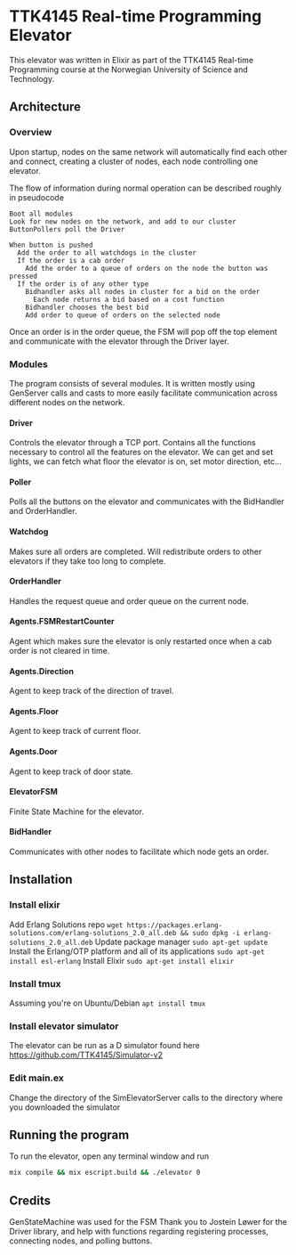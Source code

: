 # TTK4145 Real-time Programming Elevator
This elevator was written in Elixir as part of the TTK4145 Real-time Programming course at the Norwegian University of Science and Technology.

## Architecture
### Overview
Upon startup, nodes on the same network will automatically find each other and connect, creating a cluster of nodes, each node controlling one elevator.

The flow of information during normal operation can be described roughly in pseudocode 

```
Boot all modules
Look for new nodes on the network, and add to our cluster
ButtonPollers poll the Driver

When button is pushed
  Add the order to all watchdogs in the cluster
  If the order is a cab order
    Add the order to a queue of orders on the node the button was pressed
  If the order is of any other type
    Bidhandler asks all nodes in cluster for a bid on the order
      Each node returns a bid based on a cost function
    Bidhandler chooses the best bid
    Add order to queue of orders on the selected node
```
Once an order is in the order queue, the FSM will pop off the top element and communicate with the elevator through the Driver layer.


### Modules
The program consists of several modules. It is written mostly using GenServer calls and casts to more easily facilitate communication across different nodes on the network.  

#### Driver
Controls the elevator through a TCP port. Contains all the functions necessary to control all the features on the elevator. We can get and set lights, we can fetch what floor the elevator is on, set motor direction, etc... 

#### Poller
Polls all the buttons on the elevator and communicates with the BidHandler and OrderHandler.
      
#### Watchdog
Makes sure all orders are completed. Will redistribute orders to other elevators if they take too long to complete.
      
#### OrderHandler
Handles the request queue and order queue on the current node.

#### Agents.FSMRestartCounter
Agent which makes sure the elevator is only restarted once when a cab order is not cleared in time.
      
#### Agents.Direction
Agent to keep track of the direction of travel.

#### Agents.Floor
Agent to keep track of current floor.

#### Agents.Door
Agent to keep track of door state.

#### ElevatorFSM
Finite State Machine for the elevator.

#### BidHandler
Communicates with other nodes to facilitate which node gets an order.

## Installation

### Install elixir
Add Erlang Solutions repo
`wget https://packages.erlang-solutions.com/erlang-solutions_2.0_all.deb && sudo dpkg -i erlang-solutions_2.0_all.deb`
Update package manager
`sudo apt-get update`
Install the Erlang/OTP platform and all of its applications
`sudo apt-get install esl-erlang`
Install Elixir
`sudo apt-get install elixir`

### Install tmux
Assuming you're on Ubuntu/Debian
`apt install tmux`

### Install elevator simulator
The elevator can be run as a D simulator found here
https://github.com/TTK4145/Simulator-v2

### Edit main.ex
Change the directory of the SimElevatorServer calls to the directory where you downloaded the simulator

## Running the program
To run the elevator, open any terminal window and run
```bash
mix compile && mix escript.build && ./elevator 0
```

## Credits
GenStateMachine was used for the FSM
Thank you to Jostein Løwer for the Driver library, and help with functions regarding registering processes, connecting nodes, and polling buttons.
